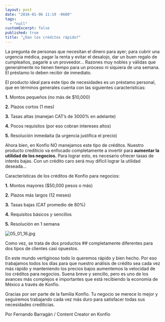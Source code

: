 ```yaml
---
layout: post
date: "2016-01-06 11:19 -0600"
tags: 
  - "null"
customExcerpt: false
published: true
title: "¿Dan los créditos rápido?"
---
```




La pregunta de personas que necesitan el dinero para ayer; para cubrir una urgencia médica, pagar la renta y evitar el desalojo, dar un buen regalo de cumpleaños, pagarle a un proveedor… Razones muy nobles y válidas que generalmente no tienen tiempo para un proceso ni siquiera de una semana. El préstamo lo deben recibir de inmediato.

El producto ideal para este tipo de necesidades es un préstamo personal, que en términos generales cuenta con las siguientes características:

**1.** Montos pequeños (no más de $10,000)

**2.** Plazos cortos (1 mes)

**3.** Tasas altas (manejan CAT’s de 3000% en adelante)

**4.** Pocos requisitos (por eso cobran intereses altos)

**5.** Resolución inmedaita (la urgencia justifica el precio)

Ahora bien, en Konfío NO manejamos este tipo de créditos. Nuestro producto crediticio va enfocado completamente a invertir para **aumentar la utilidad de los negocios.** Para lograr esto, es necesario ofrecer tasas de interés bajas. Con un crédito caro será muy difícil lograr la utilidad deseada…

Características de los créditos de Konfío para negocios:

**1.** Montos mayores ($50,000 pesos o más)

**2.** Plazos más largos (12 meses)

**3.** Tasas bajas (CAT promedio de 80%)

**4.** Requisitos básicos y sencillos

**5.** Resolución en 1 semana

![05_01_16.jpg]({{site.baseurl}}/img/05_01_16.jpg)

Como vez, se trata de dos productos ## completamente diferentes para dos tipos de clientes casi opuestos.

En este mundo vertiginoso todo lo queremos rápido y bien hecho. Por eso trabajamos todos los días para que nuestro análisis de crédito sea cada vez más rápido y manteniendo los precios bajos aumentemos la velocidad de los créditos para negocios. Suena breve y sencillo, pero es uno de los avances más complejos e importantes que está recibiendo la economía de México a través de Konfío. 

Gracias por ser parte de la familia Konfío. Tu negocio se merece lo mejor y seguiremos trabajando cada vez más duro para satisfacer todas sus necesidades crediticias.

Por Fernando Barragán / Content Creator en Konfío
